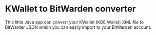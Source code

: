 # KWallet to BitWarden converter
This little Java app can convert your KWallet (KDE Wallet) XML file to BitWarder JSON which you can easily import to your BitWarden account.